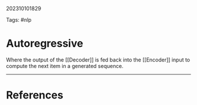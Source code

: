 202310101829

Tags: #nlp

# Autoregressive
Where the output of the [[Decoder]] is fed back into the [[Encoder]] input to compute the next item in a generated sequence.

---
# References
